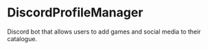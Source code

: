 # DiscordProfileManager
Discord bot that allows users to add games and social media to their catalogue.
